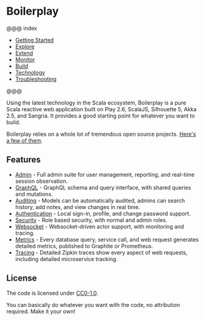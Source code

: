 # Boilerplay

@@@ index

* [Getting Started](gettingStarted.md)
* [Explore](explore/index.md)
* [Extend](extend/index.md)
* [Monitor](monitor/index.md)
* [Build](build/index.md)
* [Technology](technology.md)
* [Troubleshooting](troubleshooting.md)

@@@

Using the latest technology in the Scala ecosystem, Boilerplay is a pure Scala reactive web application built on Play 2.6, ScalaJS, Silhouette 5, Akka 2.5, and Sangria.
It provides a good starting point for whatever you want to build.

Boilerplay relies on a whole lot of tremendous open source projects. [Here's a few of them](technology.md).


## Features

* [Admin](explore/admin.md) - Full admin suite for user management, reporting, and real-time session observation.
* [GraphQL](explore/graphql.md) - GraphQL schema and query interface, with shared queries and mutations.
* [Auditing](explore/auditing.md) - Models can be automatically audited, admins can search history, add notes, and view changes in real time.
* [Authentication](explore/authentication.md) - Local sign-in, profile, and change password support.
* [Security](explore/security.md) - Role based security, with normal and admin roles.
* [Websocket](extend/websocket.md) - Websocket-driven actor support, with monitoring and tracing.
* [Metrics](monitor/metrics.md) - Every database query, service call, and web request generates detailed metrics, published to Graphite or Prometheus.
* [Tracing](monitor/tracing.md) - Detailed Zipkin traces show every aspect of web requests, including detailed microservice tracking.


## License

The code is licensed under [CC0-1.0](https://raw.githubusercontent.com/KyleU/hawkthorne/master/license). 

You can basically do whatever you want with the code, no attribution required. Make it your own! 
